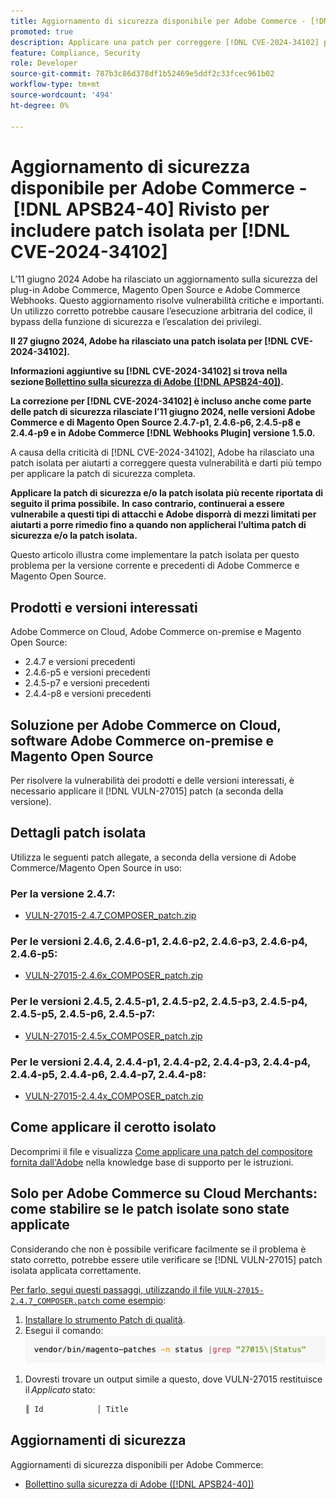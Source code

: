 ```yaml
---
title: Aggiornamento di sicurezza disponibile per Adobe Commerce - [!DNL APSB24-40] Rivisto per includere patch isolata per [!DNL CVE-2024-34102]
promoted: true
description: Applicare una patch per correggere [!DNL CVE-2024-34102] per Adobe Commerce 2.4.4-p8, 2.4.5-p7, 2.4.6-p5, 2.4.7 e versioni precedenti.
feature: Compliance, Security
role: Developer
source-git-commit: 787b3c86d378df1b52469e5ddf2c33fcec961b02
workflow-type: tm+mt
source-wordcount: '494'
ht-degree: 0%

---
```


# Aggiornamento di sicurezza disponibile per Adobe Commerce - [!DNL APSB24-40] Rivisto per includere patch isolata per [!DNL CVE-2024-34102]

L’11 giugno 2024 Adobe ha rilasciato un aggiornamento sulla sicurezza del plug-in Adobe Commerce, Magento Open Source e Adobe Commerce Webhooks. Questo aggiornamento risolve vulnerabilità critiche e importanti.  Un utilizzo corretto potrebbe causare l’esecuzione arbitraria del codice, il bypass della funzione di sicurezza e l’escalation dei privilegi.

**Il 27 giugno 2024, Adobe ha rilasciato una patch isolata per [!DNL CVE-2024-34102].**

**Informazioni aggiuntive su [!DNL CVE-2024-34102] si trova nella sezione [Bollettino sulla sicurezza di Adobe ([!DNL APSB24-40])](https://helpx.adobe.com/security/products/magento/apsb24-40.html).**

**La correzione per [!DNL CVE-2024-34102] è incluso anche come parte delle patch di sicurezza rilasciate l’11 giugno 2024, nelle versioni Adobe Commerce e di Magento Open Source 2.4.7-p1, 2.4.6-p6, 2.4.5-p8 e 2.4.4-p9 e in Adobe Commerce [!DNL Webhooks Plugin] versione 1.5.0.**

A causa della criticità di [!DNL CVE-2024-34102], Adobe ha rilasciato una patch isolata per aiutarti a correggere questa vulnerabilità e darti più tempo per applicare la patch di sicurezza completa.

**Applicare la patch di sicurezza e/o la patch isolata più recente riportata di seguito il prima possibile.**
**In caso contrario, continuerai a essere vulnerabile a questi tipi di attacchi e Adobe disporrà di mezzi limitati per aiutarti a porre rimedio fino a quando non applicherai l’ultima patch di sicurezza e/o la patch isolata.**<br>

Questo articolo illustra come implementare la patch isolata per questo problema per la versione corrente e precedenti di Adobe Commerce e Magento Open Source.

## Prodotti e versioni interessati

Adobe Commerce on Cloud, Adobe Commerce on-premise e Magento Open Source:

* 2.4.7 e versioni precedenti
* 2.4.6-p5 e versioni precedenti
* 2.4.5-p7 e versioni precedenti
* 2.4.4-p8 e versioni precedenti

## Soluzione per Adobe Commerce on Cloud, software Adobe Commerce on-premise e Magento Open Source

Per risolvere la vulnerabilità dei prodotti e delle versioni interessati, è necessario applicare il [!DNL VULN-27015] patch (a seconda della versione).

## Dettagli patch isolata

Utilizza le seguenti patch allegate, a seconda della versione di Adobe Commerce/Magento Open Source in uso:

### Per la versione 2.4.7:

* [VULN-27015-2.4.7_COMPOSER_patch.zip](assets/VULN-27015-2.4.7_COMPOSER_patch.zip)

### Per le versioni 2.4.6, 2.4.6-p1, 2.4.6-p2, 2.4.6-p3, 2.4.6-p4, 2.4.6-p5:

* [VULN-27015-2.4.6x_COMPOSER_patch.zip](assets/VULN-27015-2.4.6x_COMPOSER_patch.zip)

### Per le versioni 2.4.5, 2.4.5-p1, 2.4.5-p2, 2.4.5-p3, 2.4.5-p4, 2.4.5-p5, 2.4.5-p6, 2.4.5-p7:

* [VULN-27015-2.4.5x_COMPOSER_patch.zip](assets/VULN-27015-2.4.5x_COMPOSER_patch.zip)

### Per le versioni 2.4.4, 2.4.4-p1, 2.4.4-p2, 2.4.4-p3, 2.4.4-p4, 2.4.4-p5, 2.4.4-p6, 2.4.4-p7, 2.4.4-p8:

* [VULN-27015-2.4.4x_COMPOSER_patch.zip](assets/VULN-27015-2.4.4x_COMPOSER_patch.zip)


## Come applicare il cerotto isolato

Decomprimi il file e visualizza [Come applicare una patch del compositore fornita dall&#39;Adobe](https://experienceleague.adobe.com/docs/commerce-knowledge-base/kb/how-to/how-to-apply-a-composer-patch-provided-by-magento.html) nella knowledge base di supporto per le istruzioni.

## Solo per Adobe Commerce su Cloud Merchants: come stabilire se le patch isolate sono state applicate

Considerando che non è possibile verificare facilmente se il problema è stato corretto, potrebbe essere utile verificare se [!DNL VULN-27015] patch isolata applicata correttamente.

<u>Per farlo, segui questi passaggi, utilizzando il file `VULN-27015-2.4.7_COMPOSER.patch` come esempio</u>:

1. [Installare lo strumento Patch di qualità](https://experienceleague.adobe.com/docs/commerce-operations/tools/quality-patches-tool/usage.html).
1. Esegui il comando:<br>
   ![cve-2024-34102-tell-if-patch-apply-code](assets/cve-2024-34102-tell-if-patch-applied-code.png)

<!--
    ```bash
    vendor/bin/magento-patches -n status |grep "27015\|Status"
    ```
-->

1. Dovresti trovare un output simile a questo, dove VULN-27015 restituisce il *Applicato* stato:

   ```bash
   ║ Id            │ Title                                                        │ Category        │ Origin                 │ Status      │ Details                                          ║ ║ N/A           │ ../m2-hotfixes/VULN-27015-2.4.7_COMPOSER_patch.patch      │ Other           │ Local                  │ Applied     │ Patch type: Custom                                
   ```

## Aggiornamenti di sicurezza

Aggiornamenti di sicurezza disponibili per Adobe Commerce:

* [Bollettino sulla sicurezza di Adobe ([!DNL APSB24-40])](https://helpx.adobe.com/security/products/magento/apsb24-40.html)
